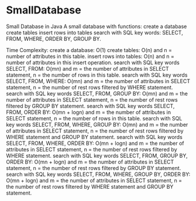# SmallDatabase
Small Database in Java
A small database with functions:
  create a database
  create tables
  insert rows into tables
  search with SQL key words: SELECT, FROM, WHERE, ORDER BY, GROUP BY.

Time Complexity:
  create a database: O(1)
  create tables: O(n) and n = number of attributes in this table.
  insert rows into tables: O(n) and n = number of attributes in this insert operation.
  search with SQL key words SELECT, FROM: O(mn) and 
                                          m = the number of attributes in SELECT statement, 
                                          n = the number of rows in this table.
  search with SQL key words SELECT, FROM, WHERE: O(mn) and 
                                          m = the number of attributes in SELECT statement, 
                                          n = the number of rest rows filtered by WHERE statement.
  search with SQL key words SELECT, FROM, GROUP BY: O(mn) and 
                                          m = the number of attributes in SELECT statement, 
                                          n = the number of rest rows filtered by GROUP BY statement.
  search with SQL key words SELECT, FROM, ORDER BY: O(mn + logn) and 
                                          m = the number of attributes in SELECT statement, 
                                          n = the number of rows in this table.
  search with SQL key words SELECT, FROM, WHERE, GROUP BY: O(mn) and 
                                          m = the number of attributes in SELECT statement, 
                                          n = the number of rest rows filtered by WHERE statement and GROUP BY statement.
  search with SQL key words SELECT, FROM, WHERE, ORDER BY: O(mn + logn) and 
                                          m = the number of attributes in SELECT statement, 
                                          n = the number of rest rows filtered by WHERE statement.
  search with SQL key words SELECT, FROM, GROUP BY, ORDER BY: O(mn + logn) and 
                                          m = the number of attributes in SELECT statement, 
                                          n = the number of rest rows filtered by GROUP BY statement.
  search with SQL key words SELECT, FROM, WHERE, GROUP BY, ORDER BY: O(mn + logn) and 
                                          m = the number of attributes in SELECT statement, 
                                          n = the number of rest rows filtered by WHERE statement and GROUP BY statement.
  
